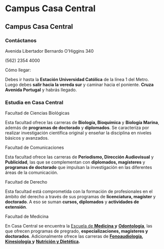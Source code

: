 # Campus Casa Central

## Campus Casa Central

### Contáctanos

Avenida Libertador Bernardo O'Higgins 340

\(562\) 2354 4000

Cómo llegar:

Debes ir hasta la **Estación Universidad Católica** de la línea 1 del Metro. Luego debes **salir hacia la vereda sur** y caminar hacia el poniente. **Cruza Avenida Portugal** y habrás llegado.

### Estudia en Casa Central

Facultad de Ciencias Biológicas

Esta facultad ofrece las carreras de **Biología, Bioquímica** y **Biología Marina**, además de **programas de doctorado** y **diplomados**. Se caracteriza por realizar investigación científica original y enseñar la disciplina en niveles básicos y avanzados.

Facultad de Comunicaciones

Esta facultad ofrece las carreras de **Periodismo, Dirección Audiovisual** y **Publicidad**, las que se complementan con **diplomados, magísteres** y **programas de doctorado** que impulsan la investigación en las diferentes áreas de la comunicación.

Facultad de Derecho

Esta facultad está comprometida con la formación de profesionales en el ámbito del derecho a través de sus programas de **licenciatura, magíster** y **doctorado**. A eso se suman **cursos, diplomados** y **actividades de extensión**.

Facultad de Medicina

En Casa Central se encuentra la [Escuela de **Medicina** ](https://medicina.uc.cl)**y** [**Odontología**](http://odontologia.uc.cl/), las que ofrecen programas de pregrado, **especializaciones, magísteres y doctorados**. Adicionalmente ofrece las carreras de [**Fonoaudiología**](http://fonoaudiologia.uc.cl/)**,** [**Kinesiología** ](http://kinesiologia.uc.cl/)**y** [**Nutrición y Dietética**](https://nutricion.uc.cl/)**.**

